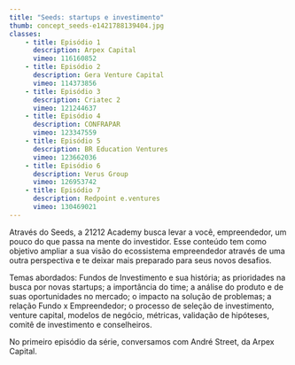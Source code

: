 ```yaml
---
title: "Seeds: startups e investimento"
thumb: concept_seeds-e1421788139404.jpg
classes:
    - title: Episódio 1
      description: Arpex Capital
      vimeo: 116160852
    - title: Episódio 2
      description: Gera Venture Capital
      vimeo: 114373856
    - title: Episódio 3
      description: Criatec 2
      vimeo: 121244637
    - title: Episódio 4
      description: CONFRAPAR
      vimeo: 123347559
    - title: Episódio 5
      description: BR Education Ventures
      vimeo: 123662036
    - title: Episódio 6
      description: Verus Group
      vimeo: 126953742
    - title: Episódio 7
      description: Redpoint e.ventures
      vimeo: 130469021
---
```


Através do Seeds, a 21212 Academy busca levar a você, empreendedor, um pouco do que passa na mente do investidor. Esse conteúdo tem como objetivo ampliar a sua visão do ecossistema empreendedor através de uma outra perspectiva e te deixar mais preparado para seus novos desafios.

Temas abordados: Fundos de Investimento e sua história; as prioridades na busca por novas startups; a importância do time; a análise do produto e de suas oportunidades no mercado; o impacto na solução de problemas; a relação Fundo x Empreendedor; o processo de seleção de investimento, venture capital, modelos de negócio, métricas, validação de hipóteses, comitê de investimento e conselheiros.

No primeiro episódio da série, conversamos com André Street, da Arpex Capital.
